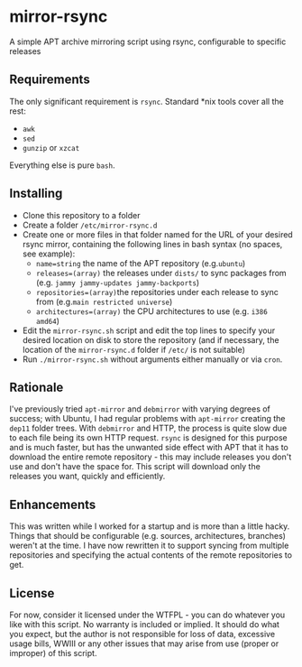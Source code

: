 # mirror-rsync

A simple APT archive mirroring script using rsync, configurable to specific releases

## Requirements

The only significant requirement is `rsync`. Standard *nix tools cover all the rest:

- `awk`
- `sed`
- `gunzip` or `xzcat`

Everything else is pure `bash`.

## Installing

- Clone this repository to a folder
- Create a folder `/etc/mirror-rsync.d`
- Create one or more files in that folder named for the URL of your desired rsync mirror, containing the following lines in bash syntax (no spaces, see example):
  - `name=string` the name of the APT repository (e.g.`ubuntu`)
  - `releases=(array)` the releases under `dists/` to sync packages from (e.g. `jammy jammy-updates jammy-backports`)
  - `repositories=(array)`the repositories under each release to sync from (e.g.`main restricted universe`)
  - `architectures=(array)` the CPU architectures to use (e.g. `i386 amd64`)
- Edit the `mirror-rsync.sh` script and edit the top lines to specify your desired location on disk to store the repository (and if necessary, the location of the `mirror-rsync.d` folder if `/etc/` is not suitable)
- Run `./mirror-rsync.sh` without arguments either manually or via `cron`.

## Rationale

I've previously tried `apt-mirror` and `debmirror` with varying degrees of success; with Ubuntu, I had regular problems with `apt-mirror` creating the `dep11` folder trees. With `debmirror` and HTTP, the process is quite slow due to each file being its own HTTP request. `rsync` is designed for this purpose and is much faster, but has the unwanted side effect with APT that it has to download the entire remote repository - this may include releases you don't use and don't have the space for. This script will download only the releases you want, quickly and efficiently.

## Enhancements

This was written while I worked for a startup and is more than a little hacky. Things that should be configurable (e.g. sources, architectures, branches) weren't at the time. I have now rewritten it to support syncing from multiple repositories and specifying the actual contents of the remote repositories to get.

## License

For now, consider it licensed under the WTFPL - you can do whatever you like with this script. No warranty is included or implied. It should do what you expect, but the author is not responsible for loss of data, excessive usage bills, WWIII or any other issues that may arise from use (proper or improper) of this script.
